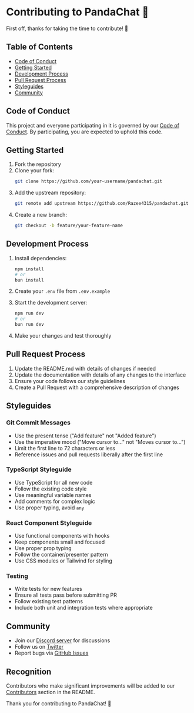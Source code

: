 # Contributing to PandaChat 🐼

First off, thanks for taking the time to contribute! 🎉

## Table of Contents
- [Code of Conduct](#code-of-conduct)
- [Getting Started](#getting-started)
- [Development Process](#development-process)
- [Pull Request Process](#pull-request-process)
- [Styleguides](#styleguides)
- [Community](#community)

## Code of Conduct

This project and everyone participating in it is governed by our [Code of Conduct](CODE_OF_CONDUCT.md). By participating, you are expected to uphold this code.

## Getting Started

1. Fork the repository
2. Clone your fork:
   ```bash
   git clone https://github.com/your-username/pandachat.git
   ```
3. Add the upstream repository:
   ```bash
   git remote add upstream https://github.com/Razee4315/pandachat.git
   ```
4. Create a new branch:
   ```bash
   git checkout -b feature/your-feature-name
   ```

## Development Process

1. Install dependencies:
   ```bash
   npm install
   # or
   bun install
   ```

2. Create your `.env` file from `.env.example`

3. Start the development server:
   ```bash
   npm run dev
   # or
   bun run dev
   ```

4. Make your changes and test thoroughly

## Pull Request Process

1. Update the README.md with details of changes if needed
2. Update the documentation with details of any changes to the interface
3. Ensure your code follows our style guidelines
4. Create a Pull Request with a comprehensive description of changes

## Styleguides

### Git Commit Messages
- Use the present tense ("Add feature" not "Added feature")
- Use the imperative mood ("Move cursor to..." not "Moves cursor to...")
- Limit the first line to 72 characters or less
- Reference issues and pull requests liberally after the first line

### TypeScript Styleguide
- Use TypeScript for all new code
- Follow the existing code style
- Use meaningful variable names
- Add comments for complex logic
- Use proper typing, avoid `any`

### React Component Styleguide
- Use functional components with hooks
- Keep components small and focused
- Use proper prop typing
- Follow the container/presenter pattern
- Use CSS modules or Tailwind for styling

### Testing
- Write tests for new features
- Ensure all tests pass before submitting PR
- Follow existing test patterns
- Include both unit and integration tests where appropriate

## Community

- Join our [Discord server](https://discord.gg/pandachat) for discussions
- Follow us on [Twitter](https://twitter.com/pandachat)
- Report bugs via [GitHub Issues](https://github.com/Razee4315/pandachat/issues)

## Recognition

Contributors who make significant improvements will be added to our [Contributors](https://github.com/Razee4315/pandachat#contributors) section in the README.

Thank you for contributing to PandaChat! 🎉
